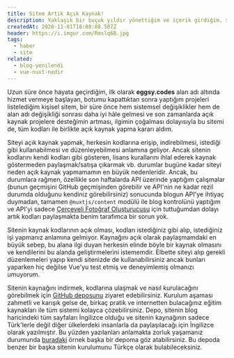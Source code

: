 ```yaml
---
title: Sitem Artık Açık Kaynak!
description: Yaklaşık bir buçuk yıldır yönettiğim ve içerik girdiğim, sürekli geliştirip bir süre önce Vue'ya geçirdiğim sitemi açık kaynak olarak GitHub üzerinde paylaştım!
createdAt: 2020-11-01T18:08:08.507Z
header: https://i.imgur.com/Rmslq6B.jpg
tags:
  - haber
  - site
related:
  - blog-yenilendi
  - vue-nuxt-nedir
---
```


Uzun süre önce hayata geçirdiğim, ilk olarak **eggsy.codes** alan adı altında hizmet vermeye başlayan, botumu kapattıktan sonra yaptığım projeleri listelediğim kişisel sitem, bir süre önce hem sistemsel değişiklikler hem de alan adı değişikliği sonrası daha iyi hâle gelmesi ve son zamanlarda açık kaynak projelere desteğimin artması, ilgimin çoğalması dolayısıyla bu sitemi de, tüm kodları ile birlikte açık kaynak yapma kararı aldım.

Siteyi açık kaynak yapmak, herkesin kodlarına erişip, indirebilmesi, istediği gibi kullanabilmesi ve düzenleyebilmesi anlamına geliyor. Ancak sitenin kodlarını kendi kodları gibi gösteren, lisans kurallarını ihlal ederek kaynak göstermeden paylaşmak/satışa çıkarmak vb. durumlar bugüne kadar siteyi neden açık kaynak yapmamamın en büyük nedenleridir. Ancak, bu durumlara rağmen, özellikle son haftalarda API üzerinde yaptığım çalışmalar (bunun geçmişini GitHub geçmişinden görebilir ve API'nin ne kadar rezil durumda olduğunu kendiniz görebilirsiniz) sonucunda blogun API'ye ihtiyaç duymadan, tamamen `@nuxtjs/content` modülü ile blog kontrolünü yaptığım ve API'yi sadece [Çerçeveli Fotoğraf Oluşturucusu](https://eggsy.xyz/projects/overlay?lang=tr) için tuttuğumdan dolayı artık kodları paylaşmakta benim tarafımca bir sorun yok.

Sitenin kaynak kodlarının açık olması, kodları istediğiniz gibi alıp, istediğiniz işi yapmanız anlamına gelmiyor. Kaynağını açık olarak paylaşmamdaki en büyük sebep, bu alana ilgi duyan herkesin elinde böyle bir kaynak olmasını ve kendilerini bu alanda geliştirmelerini istememdir. Elbette siteyi alıp gerekli düzenlemeleri yapıp kendi sitenizde de kullanabilirsiniz ancak bunları yaparken hiç değilse Vue'yu test etmiş ve deneyimlemiş olmanızı umuyorum.

Sitenin kaynağını indirmek, kodlarına ulaşmak ve nasıl kurulacağını görebilmek için [GitHub deposunu](https://github.com/eggsy/eggsy-website) ziyaret edebilirsiniz. Kurulum aşaması zahmetli ve karışık gelse de, birkaç pratik ve internetten bulacağınız eğitim kaynakları ile tüm sistemi kolayca çözebilirsiniz. Depo, sitenin blog haricindeki tüm sayfaları İngilizce olduğu ve sitenin kaynağının sadece Türk'lerle değil diğer ülkelerdeki insanlarla da paylaşılacağı için İngilizce olarak yazılmıştır. Bu yüzden yazılanları anlamakta zorluk yaşamanız durumunda [buradaki](https://github.com/eggsy/batakkoylu-website) örnek başka bir depoma göz atabilirsiniz. Bu depoda benzer bir başka sitenin kurulumunu Türkçe olarak bulabileceksiniz.

